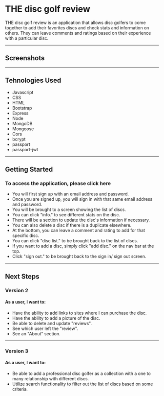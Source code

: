 # THE disc golf review

THE disc golf review is an application that allows disc golfers to come together to add their favorites discs and check stats and information on others. They can leave comments and ratings based on their experience with a particular disc.

---

## Screenshots

---

## Tehnologies Used

- Javascript
- CSS
- HTML
- Bootstrap
- Express
- Node
- MongoDB
- Mongoose
- Cors
- bcrypt
- passport
- passport-jwt

---

## Getting Started

### To access the application, please click here

- You will first sign up with an email address and password.
- Once you are signed up, you will sign in with that same email address and password.
- You will be brought to a screen showing the list of discs.
- You can click "info." to see different stats on the disc.
- There will be a section to update the disc's information if necessary.
- You can also delete a disc if there is a duplicate elsewhere.
- At the bottom, you can leave a comment and rating to add for that specific disc.
- You can click "disc list." to be brought back to the list of discs.
- If you want to add a disc, simply click "add disc." on the nav bar at the top.
- Click "sign out." to be brought back to the sign in/ sign out screen.

---

## Next Steps

### Version 2

#### As a user, I want to:

- Have the ability to add links to sites where I can purchase the disc.
- Have the ability to add a picture of the disc.
- Be able to delete and update "reviews".
- See which user left the "review".
- See an "About" section.

---

### Version 3

#### As a user, I want to:

- Be able to add a professional disc golfer as a collection with a one to many relationship with different discs.
- Utilize search functionality to filter out the list of discs based on some criteria.
